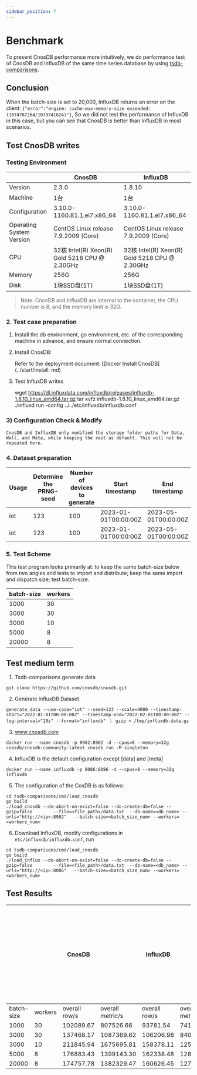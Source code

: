 ```yaml
---
sidebar_position: 7
---
```


# Benchmark

To present CnosDB performance more intuitively, we do performance test of CnosDB and InfluxDB of the same time series database by using [tsdb-comparisons](https://github.com/cnosdb/tsdb-comparisons).

## Conclusion

When the batch-size is set to 20,000, InfluxDB returns an error on the client: `{"error":"engine: cache-max-memory-size exceeded: (1074767264/1073741824)"}`, So we did not test the performance of InfluxDB in this case, but you can see that CnosDB is better than InfluxDB in most scenarios.

## Test CnosDB writes

### Testing Environment

|                          | CnosDB                                                                                                                                           | InfluxDB                                                                                                                                         |
| ------------------------ | ------------------------------------------------------------------------------------------------------------------------------------------------ | ------------------------------------------------------------------------------------------------------------------------------------------------ |
| Version                  | 2.3.0                                                                                                            | 1.8.10                                                                                                           |
| Machine                  | 1台                                                                                                                                               | 1台                                                                                                                                               |
| Configuration            | 3.10.0-1160.81.1.el7.x86_64 | 3.10.0-1160.81.1.el7.x86_64 |
| Operating System Version | CentOS Linux release 7.9.2009 (Core)                                                          | CentOS Linux release 7.9.2009 (Core)                                                          |
| CPU                      | 32核 Intel(R) Xeon(R) Gold 5218 CPU @ 2.30GHz                                  | 32核 Intel(R) Xeon(R) Gold 5218 CPU @ 2.30GHz                                  |
| Memory                   | 256G                                                                                                                                             | 256G                                                                                                                                             |
| Disk                     | 1块SSD盘(1T)                                                                                                                    | 1块SSD盘(1T)                                                                                                                    |

> Note: CnosDB and InfluxDB are internal to the container, the CPU number is 8, and the memory limit is 32G.

### 2. Test case preparation

1. Install the db environment, go environment, etc. of the corresponding machine in advance, and ensure normal connection.

2. Install CnosDB:

   Refer to the deployment document: [Docker Install CnosDB] (../start/install. md)

3. Test InfluxDB writes

   wget https://dl.influxdata.com/influxdb/releases/influxdb-1.8.10_linux_amd64.tar.gz
   tar xvfz influxdb-1.8.10_linux_amd64.tar.gz
   ./influxd run -config ../../etc/influxdb/influxdb.conf

### 3) Configuration Check & Modify

```
CnosDB and InfluxDB only modified the storage folder paths for Data, Wall, and Meta, while keeping the rest as default. This will not be repeated here.
```

### 4. Dataset preparation

| Usage | Determine the PRNG-seed | Number of devices to generate | Start timestamp                                      | End timestamp                                        | Interval between readings per device | Target database | Data Size | Rows       |
| ----- | ----------------------- | ----------------------------- | ---------------------------------------------------- | ---------------------------------------------------- | ------------------------------------ | --------------- | --------- | ---------- |
| iot   | 123                     | 100                           | 2023-01-01T00:00:00Z | 2023-05-01T00:00:00Z | 50s                                  | CnosDB          | 8G        | 37,342,964 |
| iot   | 123                     | 100                           | 2023-01-01T00:00:00Z | 2023-05-01T00:00:00Z | 50s                                  | InfluxDB        | 8G        | 37,342,964 |

### 5. Test Scheme

This test program looks primarily at: to keep the same batch-size below from two angles and tests to import and distribute; keep the same import and dispatch size; test batch-size.

| batch-size | workers |
| ---------- | ------- |
| 1000       | 30      |
| 3000       | 30      |
| 3000       | 10      |
| 5000       | 8       |
| 20000      | 8       |

## Test medium term

1. Tsdb-comparisons generate data

```shell
git clone https://github.com/cnosdb/cnosdb.git
```

2. Generate InfluxDB Dataset

```shell
generate_data --use-case="iot" --seed=123 --scale=4000 --timestamp-start="2022-01-01T00:00:00Z" --timestamp-end="2022-02-01T00:00:00Z" --log-interval="10s" --format="influxdb" ｜ gzip > /tmp/influxdb-data.gz
```

3. www.cnosdb.com

```shell
docker run --name cnosdb -p 8902:8902 -d --cpus=8 --memory=32g cnosdb/cnosdb:community-latest cnosdb run -M singleton
```

4. InfluxDB is the default configuration except [data] and [meta]

```shell
docker run --name influxdb -p 8086:8086 -d --cpus=8 --memory=32g influxdb
```

5. The configuration of the CosDB is as follows:

```shell
cd tsdb-comparisons/cmd/load_cnosdb
go build
./load_cnosdb --do-abort-on-exist=false --do-create-db=false --gzip=false        --file=<file_path>/data.txt  --db-name=<db_name> --urls="http://<ip>:8902"   --batch-size=<batch_size_num> --workers=<workers_num>
```

6. Download InfluxDB, modify configurations in `etc/influxdb/influxdb.conf`, run

```shell
cd tsdb-comparisons/cmd/load_cnosdb
go build
./load_influx --do-abort-on-exist=false --do-create-db=false --gzip=false        --file=<file_path>/data.txt  --db-name=<db_name> --urls="http://<ip>:8086"   --batch-size=<batch_size_num> --workers=<workers_num>
```

## Test Results

|            |         | CnosDB                    |                            | InfluxDB                  |                            | With the increase of concurrent numbers, performance in some scenarios will also be improved, and CnosDB performance has a higher ceiling. |
| ---------- | ------- | ------------------------- | -------------------------- | ------------------------- | -------------------------- | ---------------------------------------------------------------------------------------------------------------------------------------------------------- |
| batch-size | workers | overall row/s             | overall metric/s           | overall row/s             | overall metric/s           |                                                                                                                                                            |
| 1000       | 30      | 102089.67 | 807526.66  | 93781.54  | 741809.55  | 1.08                                                                                                                                       |
| 3000       | 30      | 137468.17 | 1087369.62 | 106206.98 | 840094.40  | 1.29                                                                                                                                       |
| 3000       | 10      | 211845.94 | 1675695.81 | 158378.11 | 1252766.68 | 1.33                                                                                                                                       |
| 5000       | 8       | 176883.43 | 1399143.30 | 162338.48 | 1284093.14 | 1.08                                                                                                                                       |
| 20000      | 8       | 174757.78 | 1382329.47 | 160626.45 | 1270551.00 | 1.08                                                                                                                                       |
